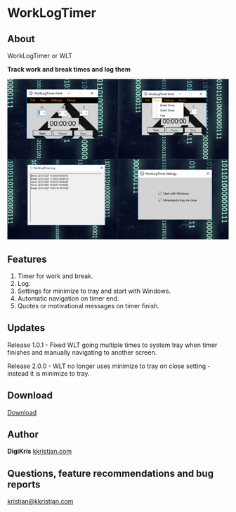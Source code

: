 # WorkLogTimer
## About
WorkLogTimer or WLT

**Track work and break times and log them**

<img src ="Resources/WorkLogTimer.jpg"> 

## Features 
1. Timer for work and break.
2. Log.
3. Settings for minimize to tray and start with Windows.
4. Automatic navigation on timer end. 
5. Quotes or motivational messages on timer finish.

## Updates
Release 1.0.1 - Fixed WLT going multiple times to system tray when timer finishes and manually navigating to another screen.

Release 2.0.0 - WLT no longer uses minimize to tray on close setting - instead it is minimize to tray.

## Download 
<a href="https://kkristjan.com/#downloads" target="_blank">Download</a> 

## Author 
**DigiKris** 
<a href="https://kkristjan.com/" target="_blank">kkristjan.com</a> 

## Questions, feature recommendations and bug reports 
kristjan@kkristjan.com
